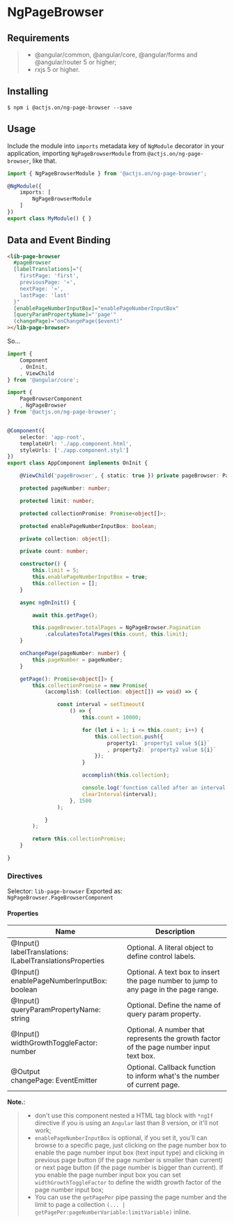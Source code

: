 # NgPageBrowser

## Requirements

>- @angular/common, @angular/core, @angular/forms and @angular/router 5 or higher;
>- rxjs 5 or higher.

## Installing

	$ npm i @actjs.on/ng-page-browser --save

## Usage

Include the module into `imports` metadata key of `NgModule` decorator in your application, importing `NgPageBrowserModule` from `@actjs.on/ng-page-browser`, like that.

```ts
import { NgPageBrowserModule } from '@actjs.on/ng-page-browser';

@NgModule({
    imports: [
        NgPageBrowserModule
    ]
})
export class MyModule() { }
```

## Data and Event Binding

```html
<lib-page-browser
  #pageBrowser
  [labelTranslations]="{
    firstPage: 'first',
    previousPage: '«',
    nextPage: '»',
    lastPage: 'last'
  }"
  [enablePageNumberInputBox]="enablePageNumberInputBox"
  [queryParamPropertyName]="'page'"
  (changePage)="onChangePage($event)"
></lib-page-browser>
```

So...

```ts
import {
    Component
    , OnInit,
    , ViewChild
} from '@angular/core';

import {
    PageBrowserComponent
    , NgPageBrowser
} from '@actjs.on/ng-page-browser';


@Component({
    selector: 'app-root',
    templateUrl: './app.component.html',
    styleUrls: ['./app.component.styl']
})
export class AppComponent implements OnInit {

    @ViewChild('pageBrowser', { static: true }) private pageBrowser: PageBrowserComponent;

    protected pageNumber: number;

    protected limit: number;

    protected collectionPromise: Promise<object[]>;

    protected enablePageNumberInputBox: boolean;

    private collection: object[];

    private count: number;

    constructor() {
        this.limit = 5;
        this.enablePageNumberInputBox = true;
        this.collection = [];
    }

    async ngOnInit() {

        await this.getPage();

        this.pageBrowser.totalPages = NgPageBrowser.Pagination
            .calculatesTotalPages(this.count, this.limit);
    }

    onChangePage(pageNumber: number) {
        this.pageNumber = pageNumber;
    }

    getPage(): Promise<object[]> {
        this.collectionPromise = new Promise(
            (accomplish: (collection: object[]) => void) => {

                const interval = setTimeout(
                    () => {
                        this.count = 10000;

                        for (let i = 1; i <= this.count; i++) {
                            this.collection.push({
                                property1: `property1 value ${i}`
                                , property2: `property2 value ${i}`
                            });
                        }

                        accomplish(this.collection);

                        console.log('function called after an interval');
                        clearInterval(interval);
                    }, 1500
                );

            }
        );

        return this.collectionPromise;
    }

}
```

### Directives

Selector: `lib-page-browser`
Exported as:  `NgPageBrowser.PageBrowserComponent`

#### Properties


Name|Description
--|--
|@Input()<br/>labelTranslations: ILabelTranslationsProperties|Optional. A literal object to define control labels.|
|@Input()<br/>enablePageNumberInputBox: boolean|Optional. A text box to insert the page number to jump to any page in the page range.|
|@Input()<br/>queryParamPropertyName: string|Optional. Define the name of query param property.|
|@Input()<br/>widthGrowthToggleFactor: number|Optional. A number that represents the growth factor of the page number input text box.|
|@Output<br/>changePage: EventEmitter<number>|Optional. Callback function to inform what's the number of current page.|


**Note.**: 
>- don't use this component nested a HTML tag block with `*ngIf` directive if you is using an `Angular` last than 8 version, or it'll not work;
>- `enablePageNumberInputBox` is optional, if you set it, you'll can browse to a specific page, just clicking on the page number box to enable the page number input box (text input type) and clicking in previous page button (if the page number is smaller than current) or next page button (if the page number is bigger than current). If you enable the page number input box you can set `widthGrowthToggleFactor` to define the width growth factor of the page number input box;
>- You can use the `getPagePer` pipe passing the page number and the limit to page a collection `(... | getPagePer:pageNumberVariable:limitVariable)` inline.

